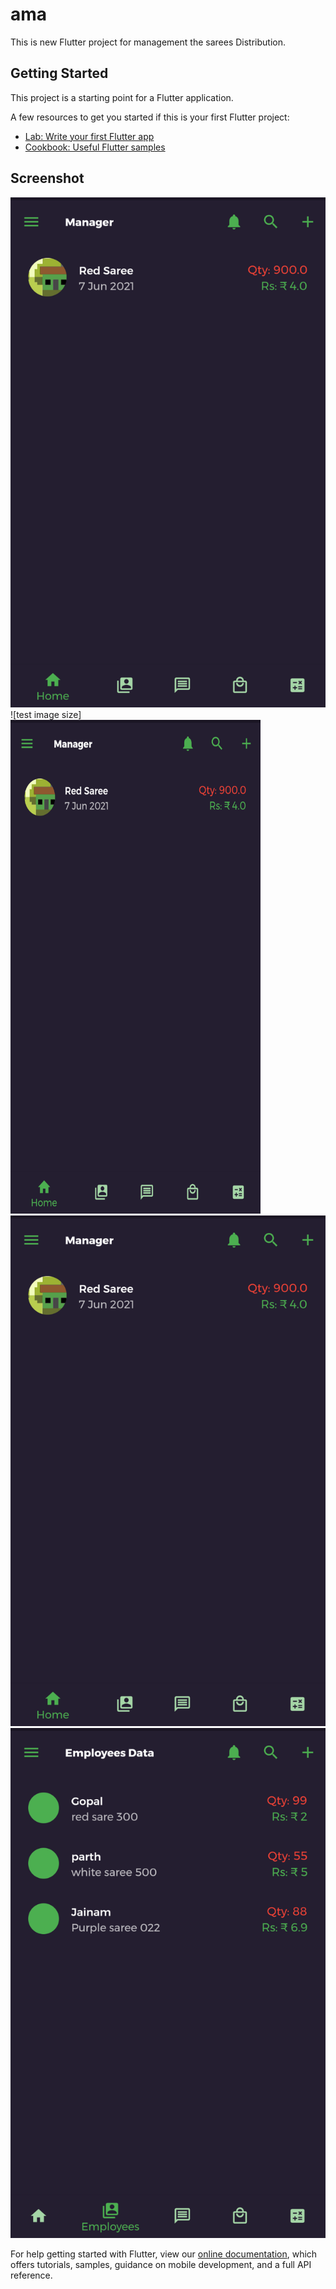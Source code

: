 # ama

This is new Flutter project for management the sarees Distribution.

## Getting Started

This project is a starting point for a Flutter application.

A few resources to get you started if this is your first Flutter project:

- [Lab: Write your first Flutter app](https://flutter.dev/docs/get-started/codelab)
- [Cookbook: Useful Flutter samples](https://flutter.dev/docs/cookbook)

## Screenshot

![Alt text](/assets/images/home.png)
![test image size]<img src="/assets/images/home.png" width="400" height="790">
![Alt text](/assets/images/home.png)
![Alt text](/assets/images/emp.png)


For help getting started with Flutter, view our
[online documentation](https://flutter.dev/docs), which offers tutorials,
samples, guidance on mobile development, and a full API reference.
